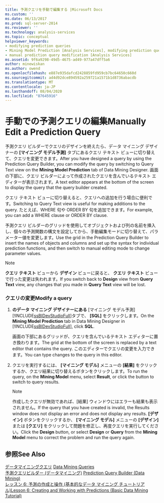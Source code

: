 ```yaml
---
title: 予測クエリを手動で編集する |Microsoft Docs
ms.custom: ''
ms.date: 06/13/2017
ms.prod: sql-server-2014
ms.reviewer: ''
ms.technology: analysis-services
ms.topic: conceptual
helpviewer_keywords:
- modifying prediction queries
- Mining Model Prediction [Analysis Services], modifying prediction queries
- manual prediction query modification [Analysis Services]
ms.assetid: 9f6a9298-49d5-4675-ad49-977a47dff5a6
author: minewiskan
ms.author: owend
ms.openlocfilehash: e887e935dafcd2428859fd959cb7bc64650c660d
ms.sourcegitcommit: ad4d92dce894592a259721a1571b1d8736abacdb
ms.translationtype: MT
ms.contentlocale: ja-JP
ms.lasthandoff: 08/04/2020
ms.locfileid: "87645916"
---
```

# <a name="manually-edit-a-prediction-query"></a><span data-ttu-id="d6263-102">手動での予測クエリの編集</span><span class="sxs-lookup"><span data-stu-id="d6263-102">Manually Edit a Prediction Query</span></span>
  <span data-ttu-id="d6263-103">予測クエリ ビルダーでクエリのデザインを終えたら、データ マイニング デザイナーの **[マイニング モデル予測]** タブにあるクエリ テキスト ビューに切り替えて、クエリを変更できます。</span><span class="sxs-lookup"><span data-stu-id="d6263-103">After you have designed a query by using the Prediction Query Builder, you can modify the query by switching to Query Text view on the **Mining Model Prediction** tab of Data Mining Designer.</span></span> <span data-ttu-id="d6263-104">画面の下部に、クエリ ビルダーによって作成されたクエリを含んでいるテキスト エディターが表示されます。</span><span class="sxs-lookup"><span data-stu-id="d6263-104">A text editor appears at the bottom of the screen to display the query that the query builder created.</span></span>  
  
 <span data-ttu-id="d6263-105">クエリ テキスト ビューに切り替えると、クエリへの追加を行う場合に便利です。</span><span class="sxs-lookup"><span data-stu-id="d6263-105">Switching to Query Text view is useful for making additions to the query.</span></span> <span data-ttu-id="d6263-106">たとえば、WHERE 句や ORDER BY 句を追加できます。</span><span class="sxs-lookup"><span data-stu-id="d6263-106">For example, you can add a WHERE clause or ORDER BY clause.</span></span>  
  
 <span data-ttu-id="d6263-107">予測クエリ ビルダーのグリッドを使用してオブジェクトおよび列の名前を挿入し、個々の予測関数の構文を設定してから、手動編集モードに切り替えて、パラメーター値を変更します。</span><span class="sxs-lookup"><span data-stu-id="d6263-107">Use the grid in the Prediction Query Builder to insert the names of objects and columns and set up the syntax for individual prediction functions, and then switch to manual editing mode to change parameter values.</span></span>  
  
> [!NOTE]  
>  <span data-ttu-id="d6263-108">**クエリ テキスト** ビューから **デザイン** ビューに戻ると、 **クエリ テキスト** ビューで行った変更は失われます。</span><span class="sxs-lookup"><span data-stu-id="d6263-108">If you switch back to **Design** view from **Query Text** view, any changes that you made in **Query Text** view will be lost.</span></span>  
  
### <a name="modify-a-query"></a><span data-ttu-id="d6263-109">クエリの変更</span><span class="sxs-lookup"><span data-stu-id="d6263-109">Modify a query</span></span>  
  
1.  <span data-ttu-id="d6263-110">**のデータ マイニング デザイナーにある** [マイニング モデル予測] [!INCLUDE[ssBIDevStudioFull](../../includes/ssbidevstudiofull-md.md)]タブで、 **[SQL]** をクリックします。</span><span class="sxs-lookup"><span data-stu-id="d6263-110">On the **Mining Model Prediction** tab in Data Mining Designer in [!INCLUDE[ssBIDevStudioFull](../../includes/ssbidevstudiofull-md.md)], click **SQL**.</span></span>  
  
     <span data-ttu-id="d6263-111">画面の下部にあるグリッドが、クエリを含んでいるテキスト エディターに置き換わります。</span><span class="sxs-lookup"><span data-stu-id="d6263-111">The grid at the bottom of the screen is replaced by a text editor that contains the query.</span></span> <span data-ttu-id="d6263-112">このエディターでクエリの変更を入力できます。</span><span class="sxs-lookup"><span data-stu-id="d6263-112">You can type changes to the query in this editor.</span></span>  
  
2.  <span data-ttu-id="d6263-113">クエリを実行するには、 **[マイニング モデル]** メニューの **[結果]** をクリックするか、クエリ結果に切り替えるボタンをクリックします。</span><span class="sxs-lookup"><span data-stu-id="d6263-113">To run the query, on the **Mining Model** menu, select **Result**, or click the button to switch to query results.</span></span>  
  
    > [!NOTE]  
    >  <span data-ttu-id="d6263-114">作成したクエリが無効であれば、[結果] ウィンドウにはエラーも結果も表示されません。</span><span class="sxs-lookup"><span data-stu-id="d6263-114">If the query that you have created is invalid, the Results window does not display an error and does not display any results.</span></span> <span data-ttu-id="d6263-115">**[デザイン]** ボタンをクリックするか、 **[マイニング モデル]** メニューの **[デザイン]** または **[クエリ]** をクリックして問題を修正し、再度クエリを実行してください。</span><span class="sxs-lookup"><span data-stu-id="d6263-115">Click the **Design** button, or select **Design** or **Query** from the **Mining Model** menu to correct the problem and run the query again.</span></span>  
  
## <a name="see-also"></a><span data-ttu-id="d6263-116">参照</span><span class="sxs-lookup"><span data-stu-id="d6263-116">See Also</span></span>  
 <span data-ttu-id="d6263-117">[データマイニングクエリ](data-mining-queries.md) </span><span class="sxs-lookup"><span data-stu-id="d6263-117">[Data Mining Queries](data-mining-queries.md) </span></span>  
 <span data-ttu-id="d6263-118">[予測クエリビルダー &#40;データマイニング&#41;](../prediction-query-builder-data-mining.md) </span><span class="sxs-lookup"><span data-stu-id="d6263-118">[Prediction Query Builder &#40;Data Mining&#41;](../prediction-query-builder-data-mining.md) </span></span>  
 [<span data-ttu-id="d6263-119">レッスン 6: 予測の作成と操作 &#40;基本的なデータ マイニング チュートリアル&#41;</span><span class="sxs-lookup"><span data-stu-id="d6263-119">Lesson 6: Creating and Working with Predictions &#40;Basic Data Mining Tutorial&#41;</span></span>](../../tutorials/lesson-6-creating-and-working-with-predictions-basic-data-mining-tutorial.md)  
  
  
